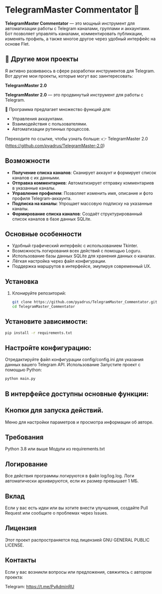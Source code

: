 # TelegramMaster Commentator 🚀

**TelegramMaster Commentator** — это мощный инструмент для автоматизации работы с Telegram каналами, группами и
аккаунтами.
Бот позволяет управлять каналами, комментировать публикации, изменять профиль, а также многое другое через удобный
интерфейс на основе Flet.

## 🌟 Другие мои проекты

Я активно развиваюсь в сфере разработки инструментов для Telegram. Вот другие мои проекты, которые могут вас
заинтересовать:

**TelegramMaster 2.0**

**TelegramMaster 2.0** — это продвинутый инструмент для работы с Telegram.

📨 Программа предлагает множество функций для:

* Управления аккаунтами.
* Взаимодействия с пользователями.
* Автоматизации рутинных процессов.

Переходите по ссылке, чтобы узнать больше:
👉 TelegramMaster 2.0 (https://github.com/pyadrus/TelegramMaster-2.0)

## Возможности

- **Получение списка каналов**: Сканирует аккаунт и формирует список каналов с их данными.
- **Отправка комментариев**: Автоматизирует отправку комментариев в указанные каналы.
- **Управление профилем**: Позволяет изменить имя, описание и фото профиля Telegram-аккаунта.
- **Подписка на каналы**: Упрощает массовую подписку на указанные каналы.
- **Формирование списка каналов**: Создаёт структурированный список каналов в базе данных SQLite.

## Основные особенности

- Удобный графический интерфейс с использованием Tkinter.
- Возможность логирования всех действий с помощью Loguru.
- Использование базы данных SQLite для хранения данных о каналах.
- Лёгкая настройка через файл конфигурации.
- Поддержка маршрутов в интерфейсе, эмулируя современный UX.

## Установка

1. Клонируйте репозиторий:
   ```bash
   git clone https://github.com/pyadrus/TelegramMaster_Commentator.git
   cd TelegramMaster_Commentator
   ```

## Установите зависимости:

```bash
pip install -r requirements.txt
```

## Настройте конфигурацию:

Отредактируйте файл конфигурации config/config.ini для указания данных вашего Telegram API.
Использование
Запустите проект с помощью Python:

```bash
python main.py
```

## В интерфейсе доступны основные функции:

## Кнопки для запуска действий.

Меню для настройки параметров и просмотра информации об авторе.

## Требования

Python 3.8 или выше
Модули из requirements.txt

## Логирование

Все действия программы логируются в файл log/log.log. Логи автоматически архивируются, если их размер превышает 1 МБ.

## Вклад

Если у вас есть идеи или вы хотите внести улучшения, создайте Pull Request или сообщите о проблемах через Issues.

## Лицензия

Этот проект распространяется под лицензией GNU GENERAL PUBLIC LICENSE.

## Контакты

Если у вас возникли вопросы или предложения, свяжитесь с автором проекта:

Telegram: https://t.me/PyAdminRU
